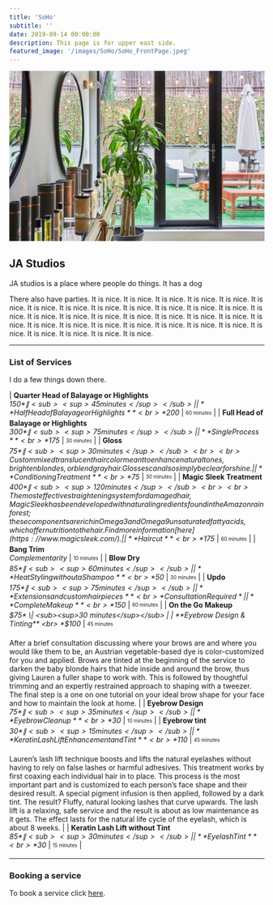 ```yaml
---
title: 'SoHo'
subtitle: ''
date: 2019-09-14 00:00:00
description: This page is for upper east side.
featured_image: '/images/SoHo/SoHo_FrontPage.jpeg'
---
```


![](/images/SoHo/SoHo_FrontPage.jpeg)

## JA Studios 

JA studios is a place where people do things. It has a dog

There also have parties. It is nice. It is nice. It is nice. It is nice. It is nice. It is nice. It is nice. It is nice. It is nice. It is nice. It is nice. It is nice. It is nice. It is nice. It is nice. It is nice. It is nice. It is nice. It is nice. It is nice. It is nice. It is nice. It is nice. It is nice. It is nice. It is nice. It is nice. It is nice. It is nice. It is nice. It is nice. It is nice. It is nice. It is nice. 

---

### List of Services 

I do a few things down there. 




| **Quarter Head of Balayage or Highlights** <br> *$150* \| <sub><sup>45 minutes</sup></sub> |
| **Half Head of Balayage or Highlights** <br> *$200* \| <sub><sup>60 minutes</sup></sub> |
| **Full Head of Balayage or Highlights** <br> *$300* \| <sub><sup>75 minutes</sup></sub>|
| **Single Process** <br> *$175* \| <sub><sup>30 minutes</sup></sub> |
| **Gloss** <br> *$75* \| <sub><sup>30 minutes</sup></sub> <br> <br> Custom mixed translucent hair color meant to enhance natural tones, brighten blondes, or blend gray hair. Glosses can also simply be clear for shine.|
| **Conditioning Treatment** <br> *$75* \| <sub><sup>30 minutes</sup></sub> |
| **Magic Sleek Treatment** <br> *$400* \| <sub><sup>120 minutes</sup></sub> <br> <br> The most effective straightening system for damaged hair, Magic Sleek has been developed with natural ingredients found in the Amazon rainforest; these components are rich in Omega 3 and Omega 9 unsaturated fatty acids, which offer nutrition to the hair. Find more information [here](https://www.magicsleek.com/).|
| **Haircut** <br> *$175* \| <sub><sup>60 minutes</sup></sub> |
| **Bang Trim** <br> *Complementarity* \| <sub><sup>10 minutes</sup></sub> |
| **Blow Dry** <br> *$85* \| <sub><sup>60 minutes</sup></sub> |
| **Heat Styling without a Shampoo** <br> *$50* \| <sub><sup>30 minutes</sup></sub> |
| **Updo** <br> *$175* \| <sub><sup>75 minutes</sup></sub> |
| **Extensions and custom hairpieces** <br> *Consultation Required* |
| **Complete Makeup** <br> *$150* \| <sub><sup>60 minutes</sup></sub> |
| **On the Go Makeup** <br> *$75* \| <sub><sup>30 minutes</sup></sub> |
| **Eyebrow Design & Tinting** <br> *$100* \| <sub><sup>45 minutes</sup></sub> <br> <br> After a brief consultation discussing where your brows are and where you would like them to be, an Austrian vegetable-based dye is color-customized for you and applied. Brows are tinted at the beginning of the service to darken the baby blonde hairs that hide inside and around the brow, thus giving Lauren a fuller shape to work with. This is followed by thoughtful trimming and an expertly restrained approach to shaping with a tweezer. The final step is a one on one tutorial on your ideal brow shape for your face and how to maintain the look at home. |
| **Eyebrow Design** <br> *$75* \| <sub><sup>35 minutes</sup></sub> |
| **Eyebrow Cleanup** <br> *$30* \| <sub><sup>10 minutes</sup></sub> |
| **Eyebrow tint** <br> *$30* \| <sub><sup>15 minutes</sup></sub> |
| **Keratin Lash Lift Enhancement and Tint** <br> *$110* \| <sub><sup>45 minutes</sup></sub> <br> <br> Lauren’s lash lift technique boosts and lifts the natural eyelashes without having to rely on false lashes or harmful adhesives. This treatment works by first coaxing each individual hair in to place. This process is the most important part and is customized to each person’s face shape and their desired result. A special pigment infusion is then applied, followed by a dark tint. The result? Fluffy, natural looking lashes that curve upwards.  The lash lift is a relaxing, safe service and the result is about as low maintenance as it gets. The effect lasts for the natural life cycle of the eyelash, which is about 8 weeks.  | 
| **Keratin Lash Lift without Tint** <br> *$85* \| <sub><sup>30 minutes</sup></sub> |
| **Eyelash Tint** <br> *$30* \| <sub><sup>15 minutes</sup></sub> |







---

### Booking a service
To book a service click [here](https://jastudiosnycbookings.as.me/schedule.php?calendarID=2755344). 